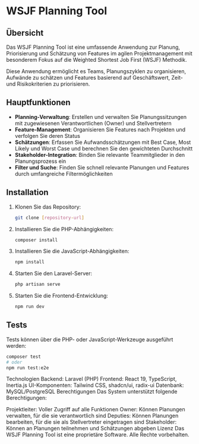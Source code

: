 # WSJF Planning Tool

## Übersicht

Das WSJF Planning Tool ist eine umfassende Anwendung zur Planung, Priorisierung und Schätzung von Features im agilen Projektmanagement mit besonderem Fokus auf die Weighted Shortest Job First (WSJF) Methodik.

Diese Anwendung ermöglicht es Teams, Planungszyklen zu organisieren, Aufwände zu schätzen und Features basierend auf Geschäftswert, Zeit- und Risikokriterien zu priorisieren.

## Hauptfunktionen

- **Planning-Verwaltung**: Erstellen und verwalten Sie Planungssitzungen mit zugewiesenen Verantwortlichen (Owner) und Stellvertretern
- **Feature-Management**: Organisieren Sie Features nach Projekten und verfolgen Sie deren Status
- **Schätzungen**: Erfassen Sie Aufwandsschätzungen mit Best Case, Most Likely und Worst Case und berechnen Sie den gewichteten Durchschnitt
- **Stakeholder-Integration**: Binden Sie relevante Teammitglieder in den Planungsprozess ein
- **Filter und Suche**: Finden Sie schnell relevante Planungen und Features durch umfangreiche Filtermöglichkeiten

## Installation

1. Klonen Sie das Repository:
    ```bash
    git clone [repository-url]
    ```

2. Installieren Sie die PHP-Abhängigkeiten:
    ```bash
    composer install
    ```

3. Installieren Sie die JavaScript-Abhängigkeiten:
    ```bash
    npm install
    ```

4. Starten Sie den Laravel-Server:
    ```bash
    php artisan serve
    ```

5. Starten Sie die Frontend-Entwicklung:
    ```bash
    npm run dev
    ```

## Tests

Tests können über die PHP- oder JavaScript-Werkzeuge ausgeführt werden:
```bash
composer test
# oder
npm run test:e2e
```

Technologien
Backend: Laravel (PHP)
Frontend: React 19, TypeScript, Inertia.js
UI-Komponenten: Tailwind CSS, shadcn/ui, radix-ui
Datenbank: MySQL/PostgreSQL
Berechtigungen
Das System unterstützt folgende Berechtigungen:

Projektleiter: Voller Zugriff auf alle Funktionen
Owner: Können Planungen verwalten, für die sie verantwortlich sind
Deputies: Können Planungen bearbeiten, für die sie als Stellvertreter eingetragen sind
Stakeholder: Können an Planungen teilnehmen und Schätzungen abgeben
Lizenz
Das WSJF Planning Tool ist eine proprietäre Software. Alle Rechte vorbehalten.

